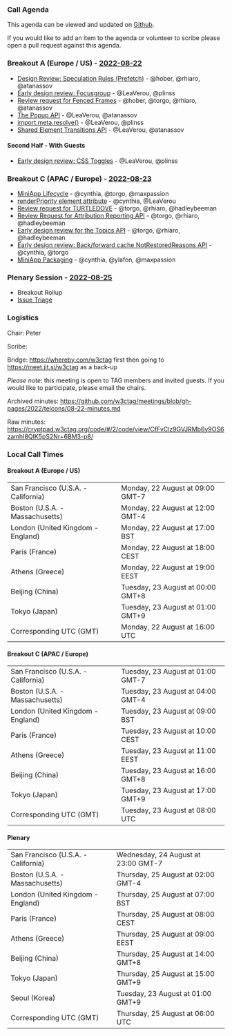 ### Call Agenda

This agenda can be viewed and updated on [Github](https://github.com/w3ctag/meetings/blob/gh-pages/2022/telcons/08-22-agenda.md).

If you would like to add an item to the agenda or volunteer to scribe please open a pull request against this agenda.

### Breakout A (Europe / US) - [2022-08-22](https://www.timeanddate.com/worldclock/converter.html?iso=20220822T160000&p1=224&p2=43&p3=136&p4=195&p5=26&p6=33&p7=248&p8=235)

* [Design Review: Speculation Rules (Prefetch)](https://github.com/w3ctag/design-reviews/issues/721) - @hober, @rhiaro, @atanassov
* [Early design review: Focusgroup](https://github.com/w3ctag/design-reviews/issues/732) - @LeaVerou, @plinss
* [Review request for Fenced Frames](https://github.com/w3ctag/design-reviews/issues/735) - @hober, @torgo, @rhiaro, @atanassov
* [The Popup API](https://github.com/w3ctag/design-reviews/issues/743) - @LeaVerou, @atanassov
* [import.meta.resolve()](https://github.com/w3ctag/design-reviews/issues/746) - @LeaVerou, @plinss
* [Shared Element Transitions API](https://github.com/w3ctag/design-reviews/issues/748) - @LeaVerou, @atanassov

#### Second Half - With Guests

* [Early design review: CSS Toggles](https://github.com/w3ctag/design-reviews/issues/730) - @LeaVerou, @plinss


### Breakout C (APAC / Europe) - [2022-08-23](https://www.timeanddate.com/worldclock/converter.html?iso=20220823T080000&p1=224&p2=43&p3=136&p4=195&p5=26&p6=33&p7=248&p8=235)

* [MiniApp Lifecycle](https://github.com/w3ctag/design-reviews/issues/523) - @cynthia, @torgo, @maxpassion
* [renderPriority element attribute](https://github.com/w3ctag/design-reviews/issues/676) - @cynthia, @LeaVerou
* [Review request for TURTLEDOVE](https://github.com/w3ctag/design-reviews/issues/723) - @torgo, @rhiaro, @hadleybeeman
* [Review Request for Attribution Reporting API](https://github.com/w3ctag/design-reviews/issues/724) - @torgo, @rhiaro, @hadleybeeman
* [Early design review for the Topics API](https://github.com/w3ctag/design-reviews/issues/726) - @torgo, @rhiaro, @hadleybeeman
* [Early design review: Back/forward cache NotRestoredReasons API](https://github.com/w3ctag/design-reviews/issues/739) - @cynthia, @torgo
* [MiniApp Packaging](https://github.com/w3ctag/design-reviews/issues/762) - @cynthia, @ylafon, @maxpassion


### Plenary Session - [2022-08-25](https://www.timeanddate.com/worldclock/converter.html?iso=20220825T060000&p1=224&p2=43&p3=136&p4=195&p5=26&p6=33&p7=248&p8=235)

* Breakout Rollup
* [Issue Triage](https://github.com/w3ctag/design-reviews/issues?q=is%3Aissue+is%3Aopen+label%3A%22Progress%3A+untriaged%22)

### Logistics

Chair: Peter

Scribe:

Bridge: https://whereby.com/w3ctag first then going to https://meet.jit.si/w3ctag as a back-up

*Please note*: this meeting is open to TAG members and invited guests. If you would like to participate, please email the chairs.

Archived minutes: https://github.com/w3ctag/meetings/blob/gh-pages/2022/telcons/08-22-minutes.md

Raw minutes: https://cryptpad.w3ctag.org/code/#/2/code/view/CfFvClz9GVJRMb6y9OS6zamhI8QIK5pS2Nr+6BM3-p8/


### Local Call Times

#### Breakout A (Europe / US)

<table>
<tr><td> San Francisco (U.S.A. - California) <td> Monday, 22 August at 09:00 GMT-7</td></tr>
<tr><td> Boston (U.S.A. - Massachusetts) <td> Monday, 22 August at 12:00 GMT-4</td></tr>
<tr><td> London (United Kingdom - England) <td> Monday, 22 August at 17:00 BST</td></tr>
<tr><td> Paris (France) <td> Monday, 22 August at 18:00 CEST</td></tr>
<tr><td> Athens (Greece) <td> Monday, 22 August at 19:00 EEST</td></tr>
<tr><td> Beijing (China) <td> Tuesday, 23 August at 00:00 GMT+8</td></tr>
<tr><td> Tokyo (Japan) <td> Tuesday, 23 August at 01:00 GMT+9</td></tr>
<tr><td> Corresponding UTC (GMT) <td> Monday, 22 August at 16:00 UTC</td></tr>
</table>


#### Breakout C (APAC / Europe)

<table>
<tr><td> San Francisco (U.S.A. - California) <td> Tuesday, 23 August at 01:00 GMT-7</td></tr>
<tr><td> Boston (U.S.A. - Massachusetts) <td> Tuesday, 23 August at 04:00 GMT-4</td></tr>
<tr><td> London (United Kingdom - England) <td> Tuesday, 23 August at 09:00 BST</td></tr>
<tr><td> Paris (France) <td> Tuesday, 23 August at 10:00 CEST</td></tr>
<tr><td> Athens (Greece) <td> Tuesday, 23 August at 11:00 EEST</td></tr>
<tr><td> Beijing (China) <td> Tuesday, 23 August at 16:00 GMT+8</td></tr>
<tr><td> Tokyo (Japan) <td> Tuesday, 23 August at 17:00 GMT+9</td></tr>
<tr><td> Corresponding UTC (GMT) <td> Tuesday, 23 August at 08:00 UTC</td></tr>
</table>

#### Plenary

<table>
<tr><td> San Francisco (U.S.A. - California) <td> Wednesday, 24 August at 23:00 GMT-7</td></tr>
<tr><td> Boston (U.S.A. - Massachusetts) <td> Thursday, 25 August at 02:00 GMT-4</td></tr>
<tr><td> London (United Kingdom - England) <td> Thursday, 25 August at 07:00 BST</td></tr>
<tr><td> Paris (France) <td> Thursday, 25 August at 08:00 CEST</td></tr>
<tr><td> Athens (Greece) <td> Thursday, 25 August at 09:00 EEST</td></tr>
<tr><td> Beijing (China) <td> Thursday, 25 August at 14:00 GMT+8</td></tr>
<tr><td> Tokyo (Japan) <td> Thursday, 25 August at 15:00 GMT+9</td></tr>
<tr><td> Seoul (Korea) <td> Tuesday, 23 August at 01:00 GMT+9</td></tr>
<tr><td> Corresponding UTC (GMT) <td> Thursday, 25 August at 06:00 UTC</td></tr>
</table>
